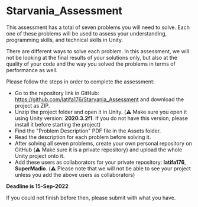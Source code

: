 # Starvania_Assessment

This assessment has a total of seven problems you will need to solve. Each one of these problems will be used to assess your understanding, programming skills, and technical skills in Unity.

There are different ways to solve each problem. In this assessment, we will not be looking at the final results of your solutions only, but also at the quality of your code and the way you solved the problems in terms of performance as well.

Please follow the steps in order to complete the assessment:
- Go to the repository link in GitHub: https://github.com/latifa176/Starvania_Assessment and download the project as ZIP.
- Unzip the project folder and open it in Unity. (:warning: Make sure you open it using Unity version: **2020.3.2f1**. If you do not have this version, please install it before starting the project)
- Find the "Problem Description" PDF file in the Assets folder.
- Read the description for each problem before solving it.
- After solving all seven problems, create your own personal repository on GitHub (:warning: Make sure it is a private repository) and upload the whole Unity project onto it.
- Add these users as collaborators for your private repository: **latifa176**, **SuperMadio**.
(:warning: Please note that we will not be able to see your project unless you add the above users as collaborators)

**Deadline is 15-Sep-2022**

If you could not finish before then, please submit with what you have.
